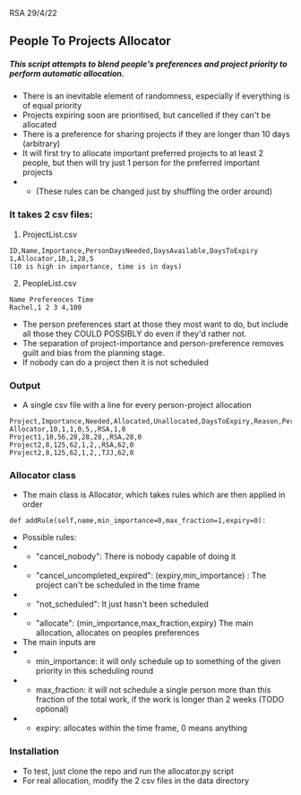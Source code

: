 RSA 29/4/22
## People To Projects Allocator

##### This script attempts to blend people's preferences and project priority to perform automatic allocation.
- There is an inevitable element of randomness, especially if everything is of equal priority
- Projects expiring soon are prioritised, but cancelled if they can't be allocated
- There is a preference for sharing projects if they are longer than 10 days (arbitrary)
- It will first try to allocate important preferred projects to at least 2 people, but then will try just 1 person for the preferred important projects 
- - (These rules can be changed just by shuffling the order around)

### It takes 2 csv files:
1) ProjectList.csv 
```
ID,Name,Importance,PersonDaysNeeded,DaysAvailable,DaysToExpiry
1,Allocator,10,1,28,5
(10 is high in importance, time is in days)
```
2) PeopleList.csv 
```
Name Preferences Time
Rachel,1 2 3 4,100
```
- The person preferences start at those they most want to do, but include all those they COULD POSSIBLY do even if they'd rather not.
- The separation of project-importance and person-preference removes guilt and bias from the planning stage.
- If nobody can do a project then it is not scheduled
### Output
- A single csv file with a line for every person-project allocation
```
Project,Importance,Needed,Allocated,Unallocated,DaysToExpiry,Reason,Person,Time,PersonLeft
Allocator,10,1,1,0,5,,RSA,1,0
Project1,10,56,28,28,28,,RSA,28,0
Project2,8,125,62,1,2,,RSA,62,0
Project2,8,125,62,1,2,,TJJ,62,0
```

### Allocator class
- The main class is Allocator, which takes rules which are then applied in order
```
def addRule(self,name,min_importance=0,max_fraction=1,expiry=0):        
```
-  Possible rules:
- - "cancel_nobody": There is nobody capable of doing it
- - "cancel_uncompleted_expired": (expiry,min_importance) : The project can't be scheduled in the time frame
- - "not_scheduled": It just hasn't been scheduled
- - "allocate": (min_importance,max_fraction,expiry) The main allocation, allocates on peoples preferences
- The main inputs are
- - min_importance: it will only schedule up to something of the given priority in this scheduling round
- - max_fraction: it will not schedule a single person more than this fraction of the total work, if the work is longer than 2 weeks (TODO optional)
- - expiry: allocates within the time frame, 0 means anything

### Installation
- To test, just clone the repo and run the allocator.py script
- For real allocation, modify the 2 csv files in the data directory
